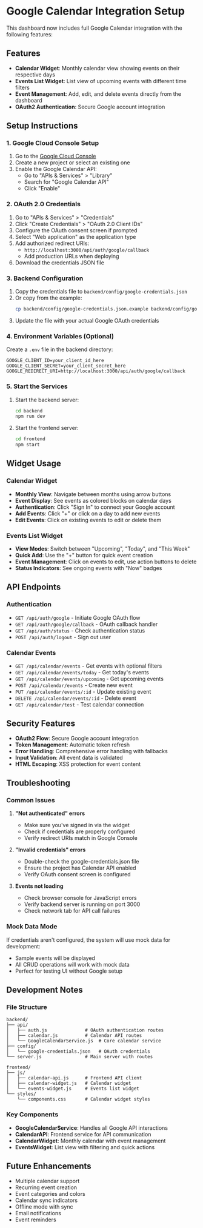 # Google Calendar Integration Setup

This dashboard now includes full Google Calendar integration with the following features:

## Features
- **Calendar Widget**: Monthly calendar view showing events on their respective days
- **Events List Widget**: List view of upcoming events with different time filters
- **Event Management**: Add, edit, and delete events directly from the dashboard
- **OAuth2 Authentication**: Secure Google account integration

## Setup Instructions

### 1. Google Cloud Console Setup

1. Go to the [Google Cloud Console](https://console.cloud.google.com/)
2. Create a new project or select an existing one
3. Enable the Google Calendar API:
   - Go to "APIs & Services" > "Library"
   - Search for "Google Calendar API"
   - Click "Enable"

### 2. OAuth 2.0 Credentials

1. Go to "APIs & Services" > "Credentials"
2. Click "Create Credentials" > "OAuth 2.0 Client IDs"
3. Configure the OAuth consent screen if prompted
4. Select "Web application" as the application type
5. Add authorized redirect URIs:
   - `http://localhost:3000/api/auth/google/callback`
   - Add production URLs when deploying
6. Download the credentials JSON file

### 3. Backend Configuration

1. Copy the credentials file to `backend/config/google-credentials.json`
2. Or copy from the example:
   ```bash
   cp backend/config/google-credentials.json.example backend/config/google-credentials.json
   ```
3. Update the file with your actual Google OAuth credentials

### 4. Environment Variables (Optional)

Create a `.env` file in the backend directory:
```env
GOOGLE_CLIENT_ID=your_client_id_here
GOOGLE_CLIENT_SECRET=your_client_secret_here
GOOGLE_REDIRECT_URI=http://localhost:3000/api/auth/google/callback
```

### 5. Start the Services

1. Start the backend server:
   ```bash
   cd backend
   npm run dev
   ```

2. Start the frontend server:
   ```bash
   cd frontend
   npm start
   ```

## Widget Usage

### Calendar Widget
- **Monthly View**: Navigate between months using arrow buttons
- **Event Display**: See events as colored blocks on calendar days
- **Authentication**: Click "Sign In" to connect your Google account
- **Add Events**: Click "+" or click on a day to add new events
- **Edit Events**: Click on existing events to edit or delete them

### Events List Widget
- **View Modes**: Switch between "Upcoming", "Today", and "This Week"
- **Quick Add**: Use the "+" button for quick event creation
- **Event Management**: Click on events to edit, use action buttons to delete
- **Status Indicators**: See ongoing events with "Now" badges

## API Endpoints

### Authentication
- `GET /api/auth/google` - Initiate Google OAuth flow
- `GET /api/auth/google/callback` - OAuth callback handler
- `GET /api/auth/status` - Check authentication status
- `POST /api/auth/logout` - Sign out user

### Calendar Events
- `GET /api/calendar/events` - Get events with optional filters
- `GET /api/calendar/events/today` - Get today's events
- `GET /api/calendar/events/upcoming` - Get upcoming events
- `POST /api/calendar/events` - Create new event
- `PUT /api/calendar/events/:id` - Update existing event
- `DELETE /api/calendar/events/:id` - Delete event
- `GET /api/calendar/test` - Test calendar connection

## Security Features

- **OAuth2 Flow**: Secure Google account integration
- **Token Management**: Automatic token refresh
- **Error Handling**: Comprehensive error handling with fallbacks
- **Input Validation**: All event data is validated
- **HTML Escaping**: XSS protection for event content

## Troubleshooting

### Common Issues

1. **"Not authenticated" errors**
   - Make sure you've signed in via the widget
   - Check if credentials are properly configured
   - Verify redirect URIs match in Google Console

2. **"Invalid credentials" errors**
   - Double-check the google-credentials.json file
   - Ensure the project has Calendar API enabled
   - Verify OAuth consent screen is configured

3. **Events not loading**
   - Check browser console for JavaScript errors
   - Verify backend server is running on port 3000
   - Check network tab for API call failures

### Mock Data Mode

If credentials aren't configured, the system will use mock data for development:
- Sample events will be displayed
- All CRUD operations will work with mock data
- Perfect for testing UI without Google setup

## Development Notes

### File Structure
```
backend/
├── api/
│   ├── auth.js              # OAuth authentication routes
│   ├── calendar.js          # Calendar API routes
│   └── GoogleCalendarService.js  # Core calendar service
├── config/
│   └── google-credentials.json   # OAuth credentials
└── server.js                # Main server with routes

frontend/
├── js/
│   ├── calendar-api.js      # Frontend API client
│   ├── calendar-widget.js   # Calendar widget
│   └── events-widget.js     # Events list widget
└── styles/
    └── components.css       # Calendar widget styles
```

### Key Components

- **GoogleCalendarService**: Handles all Google API interactions
- **CalendarAPI**: Frontend service for API communication
- **CalendarWidget**: Monthly calendar with event management
- **EventsWidget**: List view with filtering and quick actions

## Future Enhancements

- Multiple calendar support
- Recurring event creation
- Event categories and colors
- Calendar sync indicators
- Offline mode with sync
- Email notifications
- Event reminders
